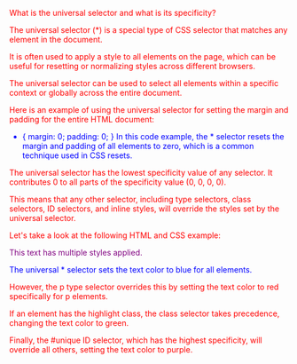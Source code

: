 What is the universal selector and what is its specificity?

The universal selector (*) is a special type of CSS selector that matches any element in the document.

It is often used to apply a style to all elements on the page, which can be useful for resetting or normalizing styles across different browsers.

The universal selector can be used to select all elements within a specific context or globally across the entire document.

Here is an example of using the universal selector for setting the margin and padding for the entire HTML document:

* {
  margin: 0;
  padding: 0;
}
In this code example, the * selector resets the margin and padding of all elements to zero, which is a common technique used in CSS resets.

The universal selector has the lowest specificity value of any selector. It contributes 0 to all parts of the specificity value (0, 0, 0, 0).

This means that any other selector, including type selectors, class selectors, ID selectors, and inline styles, will override the styles set by the universal selector.

Let's take a look at the following HTML and CSS example:

<head>
  <style>
    * {
      color: blue;
    }
    p {
      color: red;
    }
    .highlight {
      color: green;
    }
    #unique {
      color: purple;
    }
  </style>
</head>
<body>
  <p id="unique" class="highlight">This text has multiple styles applied.</p>
</body>
The universal * selector sets the text color to blue for all elements.

However, the p type selector overrides this by setting the text color to red specifically for p elements.

If an element has the highlight class, the class selector takes precedence, changing the text color to green.

Finally, the #unique ID selector, which has the highest specificity, will override all others, setting the text color to purple.